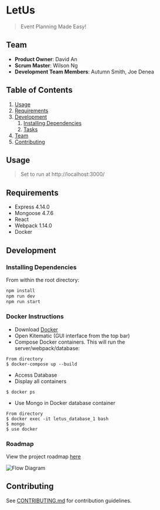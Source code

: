 # LetUs

> Event Planning Made Easy!

## Team

  - __Product Owner__: David An
  - __Scrum Master__: Wilson Ng
  - __Development Team Members__: Autumn Smith, Joe Denea

## Table of Contents

1. [Usage](#Usage)
1. [Requirements](#requirements)
1. [Development](#development)
    1. [Installing Dependencies](#installing-dependencies)
    1. [Tasks](#tasks)
1. [Team](#team)
1. [Contributing](#contributing)

## Usage

> Set to run at http://localhost:3000/

## Requirements

- Express 4.14.0
- Mongoose 4.7.6
- React
- Webpack 1.14.0
- Docker

## Development

### Installing Dependencies

From within the root directory:

```sh
npm install
npm run dev
npm run start
```

### Docker Instructions
 - Download [Docker](https://docs.docker.com/engine/installation/)
  - Open Kitematic (GUI interface from the top bar)
 - Compose Docker containers. This will run the server/webpack/database: 
``` 
From directory
$ docker-compose up --build
```
 - Access Database 
  - Display all containers 
```  
$ docker ps
```
  - Use Mongo in Docker database container
```
From directory
$ docker exec -it letus_database_1 bash
$ mongo
$ use docker
```

### Roadmap

View the project roadmap [here](https://github.com/LegendaryLettuce/LetUs/issues)

![Flow Diagram](http://i.imgur.com/BtAZDQG.png)

## Contributing

See [CONTRIBUTING.md](CONTRIBUTING.md) for contribution guidelines.
